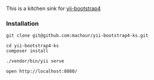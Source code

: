 This is a kitchen sink for [yii-bootstrap4](https://github.com/yiisoft/yii-bootstrap4)

### Installation

```
git clone git@github.com:machour/yii-bootstrap4-ks.git

cd yii-bootstrap4-ks
composer install

./vendor/bin/yii serve

open http://localhost:8080/
```
